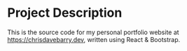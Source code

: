 # Project Description
This is the source code for my personal portfolio website at https://chrisdavebarry.dev, written using React & Bootstrap.

